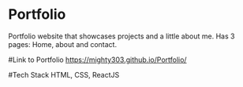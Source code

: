 # Portfolio
Portfolio website that showcases projects and a little about me.
Has 3 pages: Home, about and contact.

#Link to Portfolio
https://mighty303.github.io/Portfolio/

#Tech Stack
HTML, CSS, ReactJS
